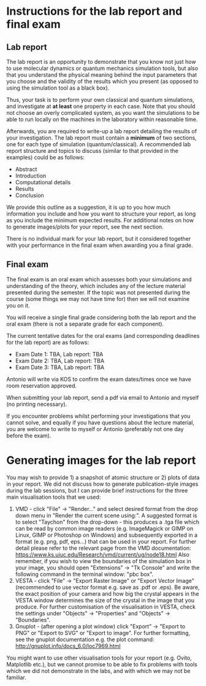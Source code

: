 # Instructions for the lab report and final exam

## Lab report

The lab report is an opportunity to demonstrate that you know not just how to use molecular dynamics or quantum mechanics simulation tools, but also that you understand the physical meaning behind the input parameters that you choose and the validity of the results which you present (as opposed to using the simulation tool as a black box). 

Thus, your task is to perform your own classical and quantum simulations, and investigate at **at least** one property in each case. Note that you should not choose an overly complicated system, as you want the simulations to be able to run locally on the machines in the laboratory within reasonable time.

Afterwards, you are required to write-up a lab report detailing the results of your investigation. The lab report must contain a **minimum** of two sections, one for each type of simulation (quantum/classical). A recommended lab report structure and topics to discuss (similar to that provided in the examples) could be as follows:
- Abstract
- Introduction
- Computational details
- Results
- Conclusion

We provide this outline as a suggestion, it is up to you how much information you include and how you want to structure your report, as long as you include the minimum expected results. For additional notes on how to generate images/plots for your report, see the next section.

There is no individual mark for your lab report, but it considered together with your performance in the final exam when awarding you a final grade.

## Final exam

The final exam is an oral exam which assesses both your simulations and understanding of the theory, which includes any of the lecture material presented during the semester. If the topic was not presented during the course (some things we may not have time for) then we will not examine you on it.

You will receive a single final grade considering both the lab report and the oral exam (there is not a separate grade for each component).

The current tentative dates for the oral exams (and corresponding deadlines for the lab report) are as follows:
- Exam Date 1: TBA, Lab report: TBA
- Exam Date 2: TBA, Lab report: TBA
- Exam Date 3: TBA, Lab report: TBA

Antonio will write via KOS to confirm the exam dates/times once we have room reservation approved.

When submitting your lab report, send a pdf via email to Antonio and myself (no printing necessary).

If you encounter problems whilst performing your investigations that you cannot solve, and equally if you have questions about the lecture material, you are welcome to write to myself or Antonio (preferably not one day before the exam).

# Generating images for the lab report

You may wish to provide 1) a snapshot of atomic structure or 2) plots of data in your report. We did not discuss how to generate publication-style images during the lab sessions, but I can provide brief instructions for the three main visualisation tools that we used:
1. VMD - click "File" -> "Render..." and select desired format from the drop down menu in "Render the current scene using:". A suggested format is to select "Taychon" from the drop-down - this produces a .tga file which can be read by common image readers (e.g. ImageMagick or GIMP on Linux, GIMP or Photoshop on Windows) and subsequently exported in a format (e.g. png, pdf, eps...) that can be used in your report. For further detail please refer to the relevant page from the VMD documentation:
https://www.ks.uiuc.edu/Research/vmd/current/ug/node18.html
Also remember, if you wish to view the boundaries of the simulation box in your image, you should open "Extensions" -> "Tk Console" and write the following command in the terminal window: "pbc box".
2. VESTA - click "File" -> "Export Raster Image" or "Export Vector Image" (recommended to use vector format e.g. save as .pdf or .eps). Be aware, the exact position of your camera and how big the crystal appears in the VESTA window determines the size of the crystal in the image that you produce. For further customisation of the visualisation in VESTA, check the settings under "Objects" -> "Properties" and "Objects" -> "Boundaries".
3. Gnuplot - (after opening a plot window) click "Export" -> "Export to PNG" or "Export to SVG" or "Export to image". For further formatting, see the gnuplot documentation e.g. the plot command:
http://gnuplot.info/docs_6.0/loc7969.html

You might want to use other visualisation tools for your report (e.g. Ovito, Matplotlib etc.), but we cannot promise to be able to fix problems with tools which we did not demonstrate in the labs, and with which we may not be familiar.
